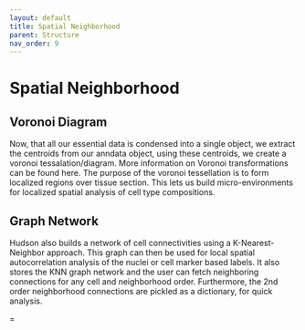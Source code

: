 ```yaml
---
layout: default
title: Spatial Neighborhood
parent: Structure
nav_order: 9
---
```


# Spatial Neighborhood

## Voronoi Diagram

<p align="justify ">

Now, that all our essential data is condensed into a single object, we extract the centroids from our anndata object, using these centroids, we create a voronoi tessalation/diagram. More information on Voronoi transformations can be found here. The purpose of the voronoi tessellation is to form localized regions over tissue section. This lets us build micro-environments for localized spatial analysis of cell type compositions. 
</p>


## Graph Network

<p align="justify ">

Hudson also builds a network of cell connectivities using a K-Nearest-Neighbor approach. This graph can then be used for local spatial autocorrelation analysis of the nuclei or cell marker based labels. It also stores the KNN graph network and the user can fetch neighboring connections for any cell and neighborhood order. Furthermore, the 2nd order neighborhood connections are pickled as a dictionary, for quick analysis. 
 
</p>=
